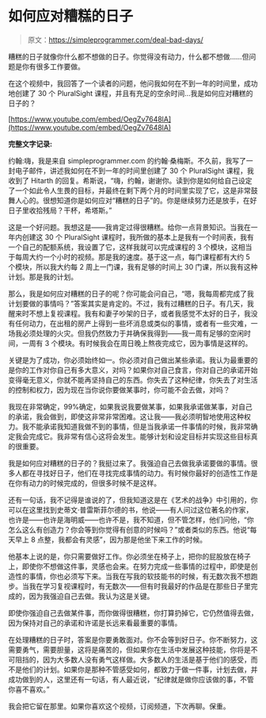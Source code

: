 # 如何应对糟糕的日子

> 原文：<https://simpleprogrammer.com/deal-bad-days/>

糟糕的日子就像你什么都不想做的日子。你觉得没有动力，什么都不想做……但问题是你有很多工作要做。

在这个视频中，我回答了一个读者的问题，他问我如何在不到一年的时间里，成功地创建了 30 个 PluralSight 课程，并且有充足的空余时间…我是如何应对糟糕的日子的？

[https://www.youtube.com/embed/OegZv7648lA](https://www.youtube.com/embed/OegZv7648lA)

**完整文字记录:**

约翰:嗨，我是来自 simpleprogrammer.com 的约翰·桑梅斯。不久前，我写了一封电子邮件，讲述我如何在不到一年的时间里创建了 30 个 PluralSight 课程，我收到了 Hitarth 的回复。希斯说，“嗨，约翰，谢谢你。读到你是如何给自己设定了一个如此令人生畏的目标，并最终在剩下两个月的时间里实现了它，这是非常鼓舞人心的。很想知道你是如何应对“糟糕的日子”的。你是继续努力还是放手，在好日子里收拾残局？干杯，希塔斯。”

这是一个好问题。我想这是——我肯定过得很糟糕。给你一点背景知识。当我在一年内创建这 30 个 PluralSight 课程时，我所做的基本上是我有一个时间表，我有一个自己的配额系统，我设置了它，这样我就可以完成课程的 3 个模块，这相当于每周大约一个小时的视频。那是我的速度。基于这一点，每门课程都有大约 5 个模块，所以我大约每 2 周上一门课，我有足够的时间上 30 门课，所以我有这种计划。那是我的计划。

那么，我是如何应对糟糕的日子的呢？你可能会问自己，“嗯，我每周都完成了我计划要做的事情吗？”答案其实是肯定的。不过，我有过糟糕的日子。有几天，我醒来时不想上复视课程。我有和妻子吵架的日子，或者我感觉不太好的日子，我没有任何动力，在出租的房产上得到一些坏消息或类似的事情，或者有一些灾难，一场我必须处理的火灾。但我仍然致力于并确保我得到——我一周有足够的空闲时间，一周有 3 个模块。有时候我会在周日晚上熬夜完成它，因为事情是这样的。

关键是为了成功，你必须始终如一。你必须对自己做出某些承诺。我认为最重要的是你的工作对你自己有多大意义，对吗？如果你对自己食言，你对自己的承诺开始变得毫无意义，你就不能再坚持自己的东西。你失去了这种纪律，你失去了对生活的控制和权力，因为现在当你说你要做某事时，你可能不会去做，对吗？

我现在非常确定，99%确定，如果我说我要做某事，如果我承诺做某事，对自己的承诺，我会做到，即使这非常非常困难。这让我——我必须明智地使用这种权力。我不能承诺我知道我做不到的事情，但是当我承诺一件事情的时候，我非常确定我会完成它。我非常有信心这将会发生。能够计划和设定目标并实现这些目标真的很重要。

我是如何应对糟糕的日子的？我挺过来了。我强迫自己去做我承诺要做的事情。很多人都在寻找好日子，他们在寻找完成事情的动力。有时候你最好的创造性工作是在你有动力的时候完成的，但很多时候不是这样。

还有一句话，我不记得是谁说的了，但我知道这是在《艺术的战争》中引用的，你可以在这里找到史蒂文·普雷斯菲尔德的书，他说——有人问过这位著名的作家，也许是——也许是海明威——也许不是，我不知道，但不管怎样，他们问他，“你怎么这么有创造力？你会等到你觉得有创意的时候吗？”或者类似的东西。他说“每天早上 8 点整，我都会有灵感”，因为那是他坐下来工作的时候。

他基本上说的是，你只需要做好工作。你必须坐在椅子上，把你的屁股放在椅子上，即使你不想做这件事，灵感也会来。在努力完成一些事情的过程中，即使是创造性的事情，你也必须写下来。当我在写我的软技能书的时候，有无数次我不想跑步。当我在学习复视课程时，有无数次——但有时我最好的作品是在那些日子里完成的，因为我强迫自己去做。我认为这是关键。

即使你强迫自己去做某件事，而你做得很糟糕，你打算扔掉它，它仍然值得去做，因为保持对自己的承诺和许诺是长远来看最重要的事情。

在处理糟糕的日子时，答案是你要勇敢面对。你不会等到好日子。你不断努力，这需要勇气，需要胆量，这将是痛苦的，但如果你在生活中发展这种技能，你将是不可阻挡的，因为大多数人没有勇气这样做。大多数人的生活是基于他们的感受，而不是他们的计划。如果你是那种不管感受如何，都致力于做一件事，计划去做，并成功做到的人，这里还有一句话，有人最近说，“纪律就是做你应该做的事，不管你喜不喜欢。”

我会把它留在那里。如果你喜欢这个视频，订阅频道，下次再聊。保重。